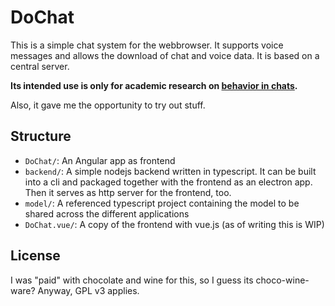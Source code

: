 # DoChat

This is a simple chat system for the webbrowser. It supports voice messages 
and allows the download of chat and voice data. It is based on a central 
server.

**Its intended use is only for academic research on [behavior in chats][1].**

Also, it gave me the opportunity to try out stuff.

## Structure

* `DoChat/`: An Angular app as frontend
* `backend/`: A simple nodejs backend written in typescript. It can be built into
    a cli and packaged together with the frontend as an electron app. Then it
    serves as http server for the frontend, too.
* `model/`: A referenced typescript project containing the model to be shared across
   the different applications
* `DoChat.vue/`: A copy of the frontend with vue.js (as of writing this is WIP)

## License

I was "paid" with chocolate and wine for this, so I guess its choco-wine-ware? Anyway,
GPL v3 applies.

[1]: http://www.mp.uni-wuerzburg.de/personen/dorothea-adler-msc/publikationen-vortraege/

